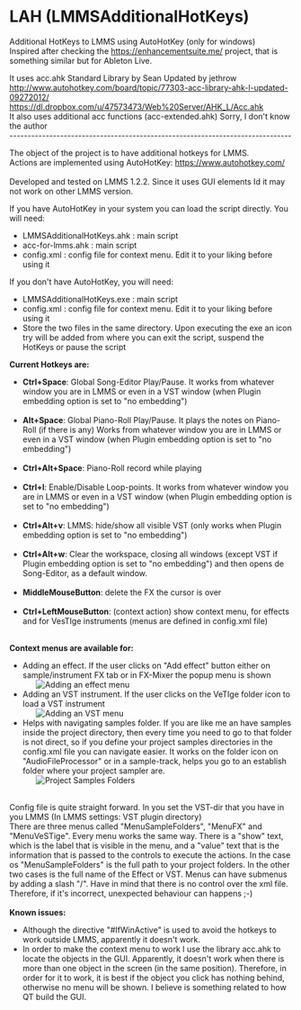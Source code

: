 # LAH (LMMSAdditionalHotKeys)
Additional HotKeys to LMMS using AutoHotKey (only for windows) <br>
Inspired after checking the https://enhancementsuite.me/ project, that is something similar but for Ableton Live. <br>

It uses acc.ahk Standard Library by Sean Updated by jethrow <br>
	http://www.autohotkey.com/board/topic/77303-acc-library-ahk-l-updated-09272012/ <br>
 	https://dl.dropbox.com/u/47573473/Web%20Server/AHK_L/Acc.ahk <br>
It also uses additional acc functions (acc-extended.ahk) Sorry, I don't know the author <br>
------------------------------------------------------------------------------ <br>

The object of the project is to have additional hotkeys for LMMS.<br>
Actions are implemented using AutoHotKey: https://www.autohotkey.com/ <br><br>
Developed and tested on LMMS 1.2.2. Since it uses GUI elements Id it may not work on other LMMS version.<br>

If you have AutoHotKey in your system you can load the script directly. You will need:
<ul>
	<li>LMMSAdditionalHotKeys.ahk : main script</li>
	<li>acc-for-lmms.ahk : main script</li>
	<li>config.xml : config file for context menu. Edit it to your liking before using it</li>
</ul>
If you don't have AutoHotKey, you will need:
<ul>
	<li>LMMSAdditionalHotKeys.exe : main script</li>
	<li>config.xml : config file for context menu. Edit it to your liking before using it</li>
	<li>Store the two files in the same directory. Upon executing the exe an icon try will be added from where you can exit the script, suspend the HotKeys or pause the script</li>
</ul>


<b>Current Hotkeys are:</b><br>

<ul>
<li><b>Ctrl+Space</b>: Global Song-Editor Play/Pause. It works from whatever window you are in LMMS or even in a VST window (when Plugin embedding option is set to "no embedding")</li><br>
<li><b>Alt+Space</b>: Global Piano-Roll Play/Pause. It plays the notes on Piano-Roll (if there is any) Works from whatever window you are in LMMS or even in a VST window (when Plugin embedding option is set to "no embedding")</li><br>
<li><b>Ctrl+Alt+Space</b>: Piano-Roll record while playing </li><br>
<li><b>Ctrl+l</b>: Enable/Disable Loop-points. It works from whatever window you are in LMMS or even in a VST window (when Plugin embedding option is set to "no embedding")</li><br>
<li><b>Ctrl+Alt+v</b>: LMMS: hide/show all visible VST (only works when Plugin embedding option is set to "no embedding")</li><br>
<li><b>Ctrl+Alt+w</b>: Clear the workspace, closing all windows (except VST if Plugin embedding option is set to "no embedding") and then opens de Song-Editor, as a default window.</li><br>
<li><b>MiddleMouseButton</b>: delete the FX the cursor is over</li><br>
<li><b>Ctrl+LeftMouseButton</b>: (context action) show context menu, for effects and for VesTIge instruments (menus are defined in config.xml file)</li><br>
</ul>
<b>Context menus are available for:</b><br>
<ul>
<li>Adding an effect. If the user clicks on "Add effect" button either on sample/instrument FX tab or in FX-Mixer the popup menu is shown</li>
	&nbsp&nbsp&nbsp&nbsp&nbsp&nbsp<img src="https://user-images.githubusercontent.com/68785450/161311587-3fd7b4cd-a3ae-42d8-8dde-cf9888b2d840.png" alt="Adding an effect menu">
<li>Adding an VST instrument. If the user clicks on the VeTIge folder icon to load a VST instrument</li>
	&nbsp&nbsp&nbsp&nbsp&nbsp&nbsp<img src="https://user-images.githubusercontent.com/68785450/161311910-b52f1eb9-0c82-4f52-9086-fdb1c949f06e.png" alt="Adding an VST menu">
<li>Helps with navigating samples folder. If you are like me an have samples inside the project directory, then every time you need to go to that folder is not direct, so if you define your project samples directories in the config.xml file you can navigate easier. It works on the folder icon on "AudioFileProcessor" or in a sample-track, helps you go to an establish folder where your project sampler are.</li>
	&nbsp&nbsp&nbsp&nbsp&nbsp&nbsp<img src="https://user-images.githubusercontent.com/68785450/161312994-acb257ce-a391-4624-8ff0-3645753fda0f.png" alt="Project Samples Folders">
</ul>
	
<br>
Config file is quite straight forward.
In <ConfigVariables> you set the VST-dir that you have in you LMMS (In LMMS settings: VST plugin directory)<br>
There are three menus called "MenuSampleFolders", "MenuFX" and "MenuVeSTige". Every menu works the same way. There is a "show" text, which is the label that is visible in the menu, and a "value" text that is the information that is passed to the controls to execute the actions. In the case os "MenuSampleFolders" is the full path to your project folders. In the other two cases is the full name of the Effect or VST. Menus can have submenus by adding a slash "/". Have in mind that there is no control over the xml file. Therefore, if it's incorrect, unexpected behaviour can happens ;-)
<br><br>
<b>Known issues:</b>
<ul>
<li>Although the directive "#IfWinActive" is used to avoid the hotkeys to work outside LMMS, apparently it doesn't work.</li>
<li>In order to make the context menu to work I use the library acc.ahk to locate the objects in the GUI. Apparently, it doesn't work when there is more than one object in the screen (in the same position). Therefore, in order for it to work, it is best if the object you click has nothing behind, otherwise no menu will be shown. I believe is something related to how QT build the GUI.</li>
</ul>


